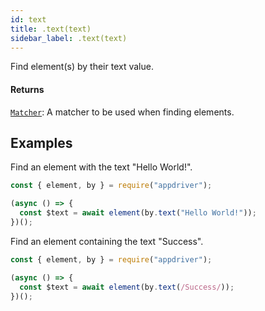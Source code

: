 ```yaml
---
id: text
title: .text(text)
sidebar_label: .text(text)
---
```


Find element(s) by their text value.

#### Returns

[`Matcher`](../matchers.md): A matcher to be used when finding elements.

## Examples

Find an element with the text "Hello World!".

```javascript
const { element, by } = require("appdriver");

(async () => {
  const $text = await element(by.text("Hello World!"));
})();
```

Find an element containing the text "Success".

```javascript
const { element, by } = require("appdriver");

(async () => {
  const $text = await element(by.text(/Success/));
})();
```